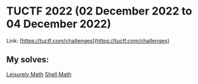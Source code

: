 # TUCTF 2022 (02 December 2022 to 04 December 2022)

Link: [https://tuctf.com/challenges](https://tuctf.com/challenges)

## My solves:

[Leisurely Math](./Leisurely_Math)
[Shell Math](./Shell_Maze)

